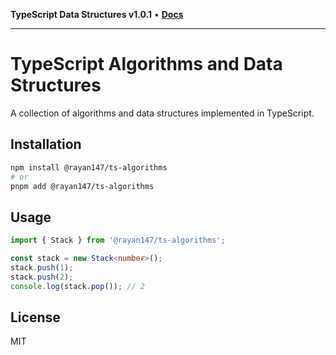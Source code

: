 **TypeScript Data Structures v1.0.1** • [**Docs**](modules.md)

***

# TypeScript Algorithms and Data Structures

A collection of algorithms and data structures implemented in TypeScript.

## Installation

```bash
npm install @rayan147/ts-algorithms
# or
pnpm add @rayan147/ts-algorithms
```

## Usage

```typescript
import { Stack } from '@rayan147/ts-algorithms';

const stack = new Stack<number>();
stack.push(1);
stack.push(2);
console.log(stack.pop()); // 2
```

## License

MIT
